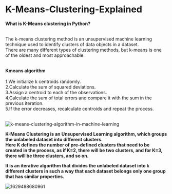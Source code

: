 # K-Means-Clustering-Explained

**What is K-Means clustering in Python?**

<br>
The k-means clustering method is an unsupervised machine learning technique used to identify clusters of data objects in a dataset. <br>There are many different types of clustering methods, but k-means is one of the oldest and most approachable.<br><br>


**Kmeans algorithm**<br>
<br>
1.We initialize k centroids randomly.<br>
2.Calculate the sum of squared deviations.<br>
3.Assign a centroid to each of the observations.<br>
4.Calculate the sum of total errors and compare it with the sum in the previous iteration.<br>
5.If the error decreases, recalculate centroids and repeat the process.<br><br>




![k-means-clustering-algorithm-in-machine-learning](https://github.com/bensonjose/K-Means-Clustering-Explained/assets/90842204/19132aff-645a-46b6-92ca-d919e5201fdf)


**K-Means Clustering is an Unsupervised Learning algorithm, which groups the unlabeled dataset into different clusters. <br>Here K defines the number of pre-defined clusters that need to be created in the process, as if K=2, there will be two clusters, and for K=3, there will be three clusters, and so on.**

**It is an iterative algorithm that divides the unlabeled dataset into k different clusters in such a way that each dataset belongs only one group that has similar properties.**


![1629488680961](https://github.com/bensonjose/K-Means-Clustering-Explained/assets/90842204/0e4b6f1c-3997-4b74-b5e7-0c3346a8e048)
